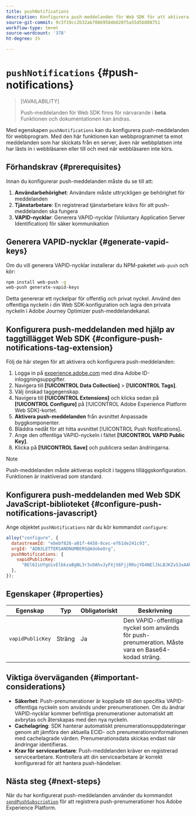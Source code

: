 ```yaml
---
title: pushNotifications
description: Konfigurera push-meddelanden för Web SDK för att aktivera webbläsarbaserade push-meddelanden.
source-git-commit: 9c3f19cc2b32ab70869584b620f5a55d5b808751
workflow-type: tm+mt
source-wordcount: '378'
ht-degree: 1%

---
```



# `pushNotifications` {#push-notifications}

>[!AVAILABILITY]
>
> Push-meddelanden för Web SDK finns för närvarande i **beta**. Funktionen och dokumentationen kan ändras.

Med egenskapen `pushNotifications` kan du konfigurera push-meddelanden för webbprogram. Med den här funktionen kan webbprogrammet ta emot meddelanden som har skickats från en server, även när webbplatsen inte har lästs in i webbläsaren eller till och med när webbläsaren inte körs.

## Förhandskrav {#prerequisites}

Innan du konfigurerar push-meddelanden måste du se till att:

1. **Användarbehörighet**: Användare måste uttryckligen ge behörighet för meddelanden
2. **Tjänstarbetare**: En registrerad tjänstarbetare krävs för att push-meddelanden ska fungera
3. **VAPID-nycklar**: Generera VAPID-nycklar (Voluntary Application Server Identification) för säker kommunikation

## Generera VAPID-nycklar {#generate-vapid-keys}

Om du vill generera VAPID-nycklar installerar du NPM-paketet `web-push` och kör:

```bash
npm install web-push -g
web-push generate-vapid-keys
```

Detta genererar ett nyckelpar för offentlig och privat nyckel. Använd den offentliga nyckeln i din Web SDK-konfiguration och lagra den privata nyckeln i Adobe Journey Optimizer push-meddelandekanal.

## Konfigurera push-meddelanden med hjälp av taggtillägget Web SDK {#configure-push-notifications-tag-extension}

Följ de här stegen för att aktivera och konfigurera push-meddelanden:

1. Logga in på [experience.adobe.com](https://experience.adobe.com) med dina Adobe ID-inloggningsuppgifter.
1. Navigera till **[!UICONTROL Data Collection]** > **[!UICONTROL Tags]**.
1. Välj önskad taggegenskap.
1. Navigera till **[!UICONTROL Extensions]** och klicka sedan på **[!UICONTROL Configure]** på [!UICONTROL Adobe Experience Platform Web SDK]-kortet.
1. **Aktivera push-meddelanden** från avsnittet Anpassade byggkomponenter.
1. Bläddra nedåt för att hitta avsnittet [!UICONTROL Push Notifications].
1. Ange den offentliga VAPID-nyckeln i fältet **[!UICONTROL VAPID Public Key]**.
1. Klicka på **[!UICONTROL Save]** och publicera sedan ändringarna.

>[!NOTE]
>
> Push-meddelanden måste aktiveras explicit i taggens tilläggskonfiguration. Funktionen är inaktiverad som standard.

## Konfigurera push-meddelanden med Web SDK JavaScript-biblioteket {#configure-push-notifications-javascript}

Ange objektet `pushNotifications` när du kör kommandot `configure`:

```js
alloy("configure", {
  datastreamId: "ebebf826-a01f-4458-8cec-ef61de241c93",
  orgId: "ADB3LETTERSANDNUMBERS@AdobeOrg",
  pushNotifications: {
    vapidPublicKey:
      "BEl62iUYgUivElbkzaBgNL3r3vOAhvJyFXjS6FjjRRojYD4NElJkLBJKZvS3xAAh4_gE3WnMaZNu_KGP4jAQlJz",
  },
});
```

## Egenskaper {#properties}

| Egenskap | Typ | Obligatoriskt | Beskrivning |
| ------ | ------ | -------- | ----- |
| `vapidPublicKey` | Sträng | Ja | Den VAPID-offentliga nyckel som används för push-prenumeration. Måste vara en Base64-kodad sträng. |

## Viktiga överväganden {#important-considerations}

- **Säkerhet**: Push-prenumerationer är kopplade till den specifika VAPID-offentliga nyckeln som används under prenumerationen. Om du ändrar VAPID-nycklar kommer befintliga prenumerationer automatiskt att avbrytas och återskapas med den nya nyckeln.
- **Cachelagring**: SDK hanterar automatiskt prenumerationsuppdateringar genom att jämföra den aktuella ECID- och prenumerationsinformationen med cachelagrade värden. Prenumerationsdata skickas endast när ändringar identifieras.
- **Krav för servicearbetare**: Push-meddelanden kräver en registrerad servicearbetare. Kontrollera att din servicearbetare är korrekt konfigurerad för att hantera push-händelser.

## Nästa steg {#next-steps}

När du har konfigurerat push-meddelanden använder du kommandot [`sendPushSubscription`](../sendPushSubscription.md) för att registrera push-prenumerationer hos Adobe Experience Platform.
